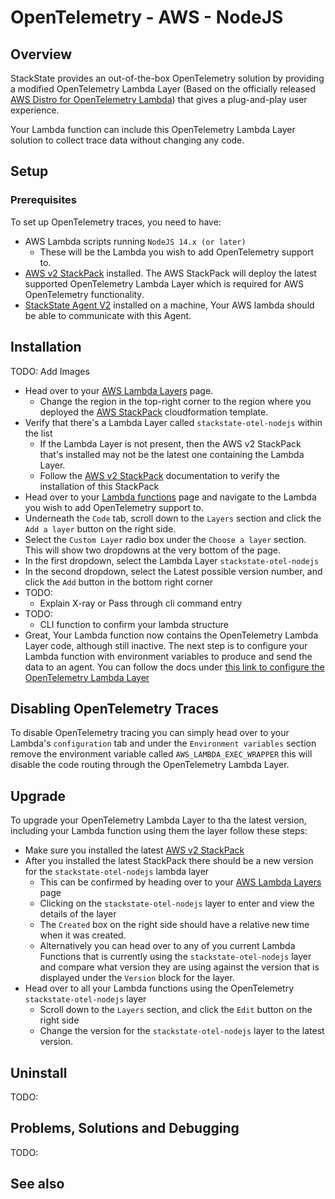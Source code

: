 # OpenTelemetry - AWS - NodeJS

## Overview

StackState provides an out-of-the-box OpenTelemetry solution by providing a modified OpenTelemetry Lambda Layer (Based on the officially released [AWS Distro for OpenTelemetry Lambda](https://aws-otel.github.io/docs/getting-started/lambda)) that gives a plug-and-play user experience.

Your Lambda function can include this OpenTelemetry Lambda Layer solution to collect trace data without changing any code.

## Setup

### Prerequisites

To set up OpenTelemetry traces, you need to have:
* AWS Lambda scripts running `NodeJS 14.x (or later)`
  * These will be the Lambda you wish to add OpenTelemetry support to.
* [AWS v2 StackPack](../../../../stackpacks/integrations/aws/aws.md) installed. The AWS StackPack will deploy the latest supported OpenTelemetry Lambda Layer which is required for AWS OpenTelemetry functionality.
* [StackState Agent V2](../../../../setup/agent/about-stackstate-agent.md) installed on a machine, Your AWS lambda should be able to communicate with this Agent.


## Installation

TODO: Add Images

* Head over to your [AWS Lambda Layers](https://console.aws.amazon.com/lambda/home#/layers) page.
    * Change the region in the top-right corner to the region where you deployed the [AWS StackPack](../../../../stackpacks/integrations/aws/aws.md) cloudformation template.
* Verify that there's a Lambda Layer called `stackstate-otel-nodejs` within the list
    * If the Lambda Layer is not present, then the AWS v2 StackPack that's installed may not be the latest one containing the Lambda Layer.
    * Follow the [AWS v2 StackPack](../../../../stackpacks/integrations/aws/aws.md) documentation to verify the installation of this StackPack
* Head over to your [Lambda functions](https://console.aws.amazon.com/lambda/home#/functions) page and navigate to the Lambda you wish to add OpenTelemetry support to.
* Underneath the `Code` tab, scroll down to the `Layers` section and click the `Add a layer` button on the right side.
* Select the `Custom Layer` radio box under the `Choose a layer` section. This will show two dropdowns at the very bottom of the page.
* In the first dropdown, select the Lambda Layer `stackstate-otel-nodejs`
* In the second dropdown, select the Latest possible version number, and click the `Add` button in the bottom right corner
* TODO:
  * Explain X-ray or Pass through cli command entry
* TODO:
  * CLI function to confirm your lambda structure
* Great, Your Lambda function now contains the OpenTelemetry Lambda Layer code, although still inactive. The next step is to configure your Lambda function with environment variables to produce and send the data to an agent. You can follow the docs under [this link to configure the OpenTelemetry Lambda Layer](../../../../configure/traces/open-telemetry/aws/nodejs.md)

## Disabling OpenTelemetry Traces

To disable OpenTelemetry tracing you can simply head over to your Lambda's `configuration` tab and under the `Environment variables` section remove the environment variable called `AWS_LAMBDA_EXEC_WRAPPER` this will disable the code routing through the OpenTelemetry Lambda Layer.

## Upgrade

To upgrade your OpenTelemetry Lambda Layer to tha the latest version, including your Lambda function using them the layer follow these steps:

* Make sure you installed the latest [AWS v2 StackPack](../../../../stackpacks/integrations/aws/aws.md)
* After you installed the latest StackPack there should be a new version for the `stackstate-otel-nodejs` lambda layer
  * This can be confirmed by heading over to your [AWS Lambda Layers](https://console.aws.amazon.com/lambda/home#/layers) page
  * Clicking on the `stackstate-otel-nodejs` layer to enter and view the details of the layer
  * The `Created` box on the right side should have a relative new time when it was created.
  * Alternatively you can head over to any of you current Lambda Functions that is currently using the `stackstate-otel-nodejs` layer and compare what version they are using against the version that is displayed under the `Version` block for the layer.
* Head over to all your Lambda functions using the OpenTelemetry `stackstate-otel-nodejs` layer 
  * Scroll down to the `Layers` section, and click the `Edit` button on the right side
  * Change the version for the `stackstate-otel-nodejs` layer to the latest version.

## Uninstall

TODO:

## Problems, Solutions and Debugging

TODO:

## See also



